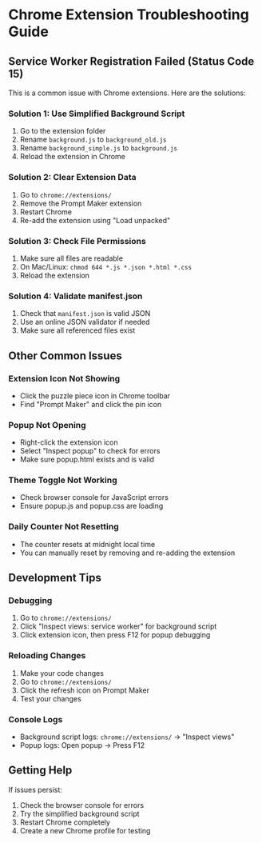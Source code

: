 # Chrome Extension Troubleshooting Guide

## Service Worker Registration Failed (Status Code 15)

This is a common issue with Chrome extensions. Here are the solutions:

### Solution 1: Use Simplified Background Script
1. Go to the extension folder
2. Rename `background.js` to `background_old.js`
3. Rename `background_simple.js` to `background.js`
4. Reload the extension in Chrome

### Solution 2: Clear Extension Data
1. Go to `chrome://extensions/`
2. Remove the Prompt Maker extension
3. Restart Chrome
4. Re-add the extension using "Load unpacked"

### Solution 3: Check File Permissions
1. Make sure all files are readable
2. On Mac/Linux: `chmod 644 *.js *.json *.html *.css`
3. Reload the extension

### Solution 4: Validate manifest.json
1. Check that `manifest.json` is valid JSON
2. Use an online JSON validator if needed
3. Make sure all referenced files exist

## Other Common Issues

### Extension Icon Not Showing
- Click the puzzle piece icon in Chrome toolbar
- Find "Prompt Maker" and click the pin icon

### Popup Not Opening
- Right-click the extension icon
- Select "Inspect popup" to check for errors
- Make sure popup.html exists and is valid

### Theme Toggle Not Working
- Check browser console for JavaScript errors
- Ensure popup.js and popup.css are loading

### Daily Counter Not Resetting
- The counter resets at midnight local time
- You can manually reset by removing and re-adding the extension

## Development Tips

### Debugging
1. Go to `chrome://extensions/`
2. Click "Inspect views: service worker" for background script
3. Click extension icon, then press F12 for popup debugging

### Reloading Changes
1. Make your code changes
2. Go to `chrome://extensions/`
3. Click the refresh icon on Prompt Maker
4. Test your changes

### Console Logs
- Background script logs: `chrome://extensions/` → "Inspect views"
- Popup logs: Open popup → Press F12

## Getting Help

If issues persist:
1. Check the browser console for errors
2. Try the simplified background script
3. Restart Chrome completely
4. Create a new Chrome profile for testing